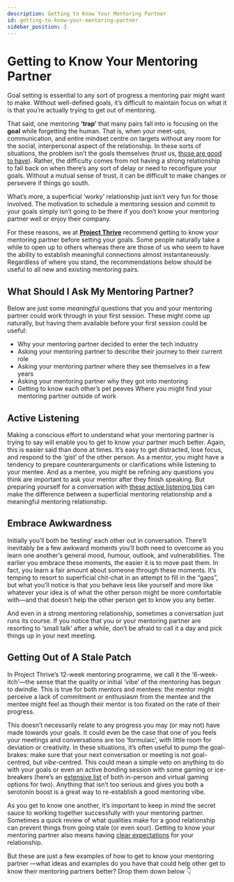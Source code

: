 ```yaml
---
description: Getting to Know Your Mentoring Partner
id: getting-to-know-your-mentoring-partner
sidebar_position: 3
---
```


# Getting to Know Your Mentoring Partner

Goal setting is essential to any sort of progress a mentoring pair might want to make. Without well-defined goals, it’s difficult to maintain focus on what it is that you’re actually trying to get out of mentoring.

That said, one mentoring **‘trap’** that many pairs fall into is focusing on the **goal** while forgetting the human. That is, when  your meet-ups, communication, and entire mindset centre on targets without any room for the social, interpersonal aspect of the relationship. In these sorts of situations, the problem isn’t the goals themselves (trust us, [those are good to have](https://www.developermentoring.guide/docs/essential-mentoring-resources/why-should-you-set-goals)). Rather, the difficulty comes from not having a strong relationship to fall back on when there’s any sort of delay or need to reconfigure your goals. Without a mutual sense of trust, it can be difficult to make changes or persevere if things go south.

What’s more, a superficial ‘worky’ relationship just isn’t very fun for those involved. The motivation to schedule a mentoring session and commit to your goals simply isn’t going to be there if you don’t know your mentoring partner well or enjoy their company.

For these reasons, we at [**Project Thrive**](https://www.developermentoring.guide/docs/introduction/about-project-thrive) recommend getting to know your mentoring partner before setting your goals. Some people naturally take a while to open up to others whereas there are those of us who seem to have the ability to establish meaningful connections almost instantaneously. Regardless of where you stand, the recommendations below should be useful to all new and existing mentoring pairs. 

## What Should I Ask My Mentoring Partner? 

Below are just some _meaningful_ questions that you and your mentoring partner could work through in your first session. These might come up naturally, but having them available before your first session could be useful:

* Why your mentoring partner decided to enter the tech industry
* Asking your mentoring partner to describe their journey to their current role
* Asking your mentoring partner where they see themselves in a few years
* Asking your mentoring partner why they got into mentoring
* Getting to know each other’s pet peeves
Where you might find your mentoring partner outside of work

## Active Listening

Making a conscious effort to understand what your mentoring partner is trying to say will enable you to get to know your partner much better. Again, this is easier said than done at times. It’s easy to get distracted, lose focus, and respond to the ‘gist’ of the other person. As a mentor, you might have a tendency to prepare counterarguments or clarifications while listening to your mentee. And as a mentee, you might be refining any questions you think are important to ask your mentor after they finish speaking. But preparing yourself for a conversation with [these active listening tips](https://www.developermentoring.guide/docs/getting-started-with-mentoring/For%20Mentors/mentor-skills#1-active-listening) can make the difference between a superficial mentoring relationship and a meaningful mentoring relationship.

## Embrace Awkwardness

Initially you’ll both be ‘testing’ each other out in conversation. There’ll inevitably be a few awkward moments you’ll both need to overcome as you learn one another’s general mood, humour, outlook, and vulnerabilities. The earlier you embrace these moments, the easier it is to move past them. In fact, you learn a fair amount about someone through these moments. It’s temping to resort to superficial chit-chat in an attempt to fill in the “gaps”, but what you’ll notice is that you behave less like yourself and more like whatever your idea is of what the other person might be more comfortable with—and that doesn’t help the other person get to know you any better.

And even in a strong mentoring relationship, sometimes a conversation just runs its course. If you notice that you or your mentoring partner are resorting to ‘small talk’ after a while, don’t be afraid to call it a day and pick things up in your next meeting.

## Getting Out of A Stale Patch

In Project Thrive’s 12-week mentoring programme, we call it the ‘6-week-itch’—the sense that the quality or initial ‘vibe’ of the mentoring has begun to dwindle. This is true for both mentors and mentees: the mentor might perceive a lack of commitment or enthusiasm from the mentee and the mentee might feel as though their mentor is too fixated on the rate of their progress.

This doesn’t necessarily relate to any progress you may (or may not) have made towards your goals. It could even be the case that one of you feels your meetings and conversations are too ‘formulaic’, with little room for deviation or creativity. In these situations, it’s often useful to pump the goal-brakes: make sure that your next conversation or meeting is not goal-centred, but _vibe_-centred. This could mean a simple veto on anything to do with your goals or even an active bonding session with some gaming or ice-breakers (here’s an [extensive list](https://www.buzzfeed.com/melanie_aman/games-you-can-play-with-only-two-people) of both in-person and virtual gaming options for two). Anything that isn’t too serious and gives you both a serotonin boost is a great way to re-establish a good mentoring vibe. 

As you get to know one another, it’s important to keep in mind the secret sauce to working together successfully with your mentoring partner. Sometimes a quick review of what qualities make for a good relationship can prevent things from going stale (or even sour). Getting to know your mentoring partner also means having [clear expectations](https://www.developermentoring.guide/docs/meeting-with-your-mentoring-partner/the-mentoring-agreement) for your relationship. 

But these are just a few examples of how to get to know your mentoring partner —what ideas and examples do you have that could help other get to know their mentoring partners better? Drop them down below 👇